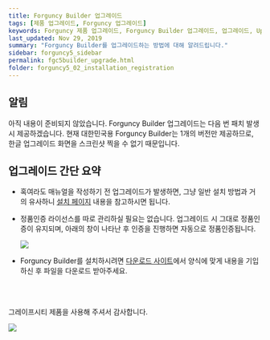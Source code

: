 ```yaml
---
title: Forguncy Builder 업그레이드
tags: [제품 업그레이드, Forguncy 업그레이드]
keywords: Forguncy 제품 업그레이드, Forguncy Builder 업그레이드, 업그레이드, Upgrade
last_updated: Nov 29, 2019
summary: "Forguncy Builder를 업그레이드하는 방법에 대해 알려드립니다."
sidebar: forguncy5_sidebar
permalink: fgc5builder_upgrade.html
folder: forguncy5_02_installation_registration
---
```


## 알림

아직 내용이 준비되지 않았습니다. Forguncy Builder 업그레이드는 다음 번 패치 발생 시 제공하겠습니다. 현재 대한민국용 Forguncy Builder는 1개의 버전만 제공하므로, 한글 업그레이드 화면을 스크린샷 찍을 수 없기 때문입니다. 

## 업그레이드 간단 요약

* 혹여라도 매뉴얼을 작성하기 전 업그레이드가 발생하면, 그냥 일반 설치 방법과 거의 유사하니 [설치 페이지](fgc5builder_installation.html) 내용을 참고하시면 됩니다. 

* 정품인증 라이선스를 따로 관리하실 필요는 없습니다. 업그레이드 시 그대로 정품인증이 유지되며, 아래의 창이 나타난 후 인증을 진행하면 자동으로 정품인증됩니다.

    ![]({{site.url}}/images/forguncy5/license_upgrade01.png)

* Forguncy Builder를 설치하시려면 [다운로드 사이트](https://www.grapecity.co.kr/download/forguncy)에서 양식에 맞게 내용을 기입하신 후 파일을 다운로드 받아주세요.

<br /><br />

그레이프시티 제품을 사용해 주셔서 감사합니다.

![]({{site.url}}/images/forguncy5/모바일1.png)
<br /><br />
